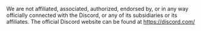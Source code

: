 We are not affiliated, associated, authorized, endorsed by, or in any way officially connected with the Discord, or any of its subsidiaries or its affiliates. The official Discord website can be found at https://discord.com/
